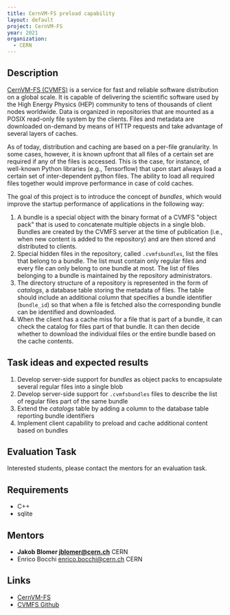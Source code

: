 ```yaml
---
title: CernVM-FS preload capability
layout: default
project: CernVM-FS
year: 2021
organization:
  - CERN
---
```


## Description

[CernVM-FS (CVMFS)][cvmfs] is a service for fast and reliable software
distribution on a global scale. It is capable of delivering the scientific
software used by the High Energy Physics (HEP) community to tens of thousands of
client nodes worldwide. Data is organized in repositories that are mounted as a
POSIX read-only file system by the clients. Files and metadata are downloaded
on-demand by means of HTTP requests and take advantage of several layers of
caches.

As of today, distribution and caching are based on a per-file granularity. In
some cases, however, it is known upfront that all files of a certain set are
required if any of the files is accessed. This is the case, for instance, of
well-known Python libraries (e.g., Tensorflow) that upon start always load a
certain set of inter-dependent python files. The ability to load all required
files together would improve performance in case of cold caches.

The goal of this project is to introduce the concept of _bundles_, which would
improve the startup performance of applications in the following way:

1. A bundle is a special object with the binary format of a CVMFS "object pack"
   that is used to concatenate multiple objects in a single blob. Bundles are
   created by the CVMFS server at the time of publication (i.e., when new
   content is added to the repository) and are then stored and distributed to
   clients.
2. Special hidden files in the repository, called `.cvmfsbundles`, list the
   files that belong to a bundle. The list must contain only regular files and
   every file can only belong to one bundle at most. The list of files belonging
   to a bundle is maintained by the repository administrators.
3. The directory structure of a repository is represented in the form of
   _catalogs_, a database table storing the metadata of files. The table should
   include an additional column that specifies a bundle identifier (`bundle_id`)
   so that when a file is fetched also the corresponding bundle can be
   identified and downloaded.
4. When the client has a cache miss for a file that is part of a bundle, it can
   check the catalog for files part of that bundle. It can then decide whether
   to download the individual files or the entire bundle based on the cache
   contents.

## Task ideas and expected results

1. Develop server-side support for _bundles_ as object packs to encapsulate
   several regular files into a single blob
2. Develop server-side support for `.cvmfsbundles` files to describe the list of
   regular files part of the same bundle
3. Extend the _catalogs_ table by adding a column to the database table
   reporting bundle identifiers
4. Implement client capability to preload and cache additional content based on
   bundles

## Evaluation Task

Interested students, please contact the mentors for an evaluation task.

## Requirements

- C++
- sqlite

## Mentors

- **Jakob Blomer [jblomer@cern.ch](mailto:jblomer@cern.ch)** CERN
- Enrico Bocchi [enrico.bocchi@cern.ch](mailto:enrico.bocchi@cern.ch) CERN

## Links

- [CernVM-FS][cvmfs]
- [CVMFS Github][cvmfs-repo]

[cvmfs]: https://cernvm.cern.ch/fs/
[cvmfs-repo]: https://github.com/cvmfs/cvmfs
